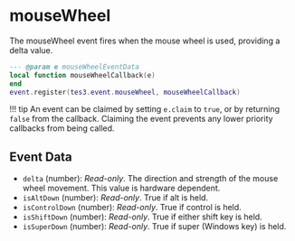 # mouseWheel
<div class="search_terms" style="display: none">mousewheel</div>

<!---
	This file is autogenerated. Do not edit this file manually. Your changes will be ignored.
	More information: https://github.com/MWSE/MWSE/tree/master/docs
-->

The mouseWheel event fires when the mouse wheel is used, providing a delta value.

```lua
--- @param e mouseWheelEventData
local function mouseWheelCallback(e)
end
event.register(tes3.event.mouseWheel, mouseWheelCallback)
```

!!! tip
	An event can be claimed by setting `e.claim` to `true`, or by returning `false` from the callback. Claiming the event prevents any lower priority callbacks from being called.

## Event Data

* `delta` (number): *Read-only*. The direction and strength of the mouse wheel movement. This value is hardware dependent.
* `isAltDown` (number): *Read-only*. True if alt is held.
* `isControlDown` (number): *Read-only*. True if control is held.
* `isShiftDown` (number): *Read-only*. True if either shift key is held.
* `isSuperDown` (number): *Read-only*. True if super (Windows key) is held.

